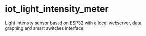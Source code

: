 # iot_light_intensity_meter
Light intensity sensor based on ESP32 with a local webserver, data graphing and smart switches interface
